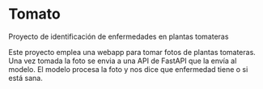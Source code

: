 # Tomato
Proyecto de identificación de enfermedades en plantas tomateras

Este proyecto emplea una webapp para tomar fotos de plantas tomateras.
Una vez tomada la foto se envia a una API de FastAPI que la envía al modelo.
El modelo procesa la foto y nos dice que enfermedad tiene o si está sana.
